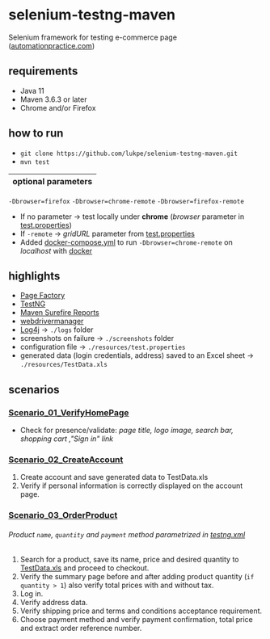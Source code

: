 # selenium-testng-maven
Selenium framework for testing e-commerce page ([automationpractice.com](http://automationpractice.com))

## requirements
* Java 11
* Maven 3.6.3 or later
* Chrome and/or Firefox

## how to run
* `git clone https://github.com/lukpe/selenium-testng-maven.git`
* `mvn test`

| optional parameters |
|---------------------|
`-Dbrowser=firefox`
`-Dbrowser=chrome-remote`
`-Dbrowser=firefox-remote`

[test.properties]: resources/test.properties
[docker]: https://www.docker.com/
[docker-compose.yml]: resources/docker-compose.yml
* If no parameter -> test locally under **chrome** (_browser_ parameter in [test.properties])
* If `-remote` -> _gridURL_ parameter from [test.properties]
* Added [docker-compose.yml] to run `-Dbrowser=chrome-remote` on _localhost_ with [docker]

## highlights
* [Page Factory](https://github.com/SeleniumHQ/selenium/wiki/PageFactory)
* [TestNG](https://testng.org/doc/)
* [Maven Surefire Reports](https://maven.apache.org/surefire/maven-surefire-report-plugin/)
* [webdrivermanager](https://github.com/bonigarcia/webdrivermanager)
* [Log4j](https://logging.apache.org/log4j/2.x/) -> `./logs` folder
* screenshots on failure -> `./screenshots` folder
* configuration file -> `./resources/test.properties`
* generated data (login credentials, address) saved to an Excel sheet -> `./resources/TestData.xls`

## scenarios
### [Scenario_01_VerifyHomePage](/src/test/java/org/test/Scenario_01_VerifyHomePage.java)
* Check for presence/validate: _page title, logo image, search bar, shopping cart ,"Sign in" link_
### [Scenario_02_CreateAccount](/src/test/java/org/test/Scenario_02_CreateAccount.java)
1. Create account and save generated data to TestData.xls
2. Verify if personal information is correctly displayed on the account page.
### [Scenario_03_OrderProduct](src/test/java/org/test/Scenario_03_OrderProduct.java)
[testng.xml]: ./testng.xml
[TestData.xls]: ./resources/TestData.xls
###### Product `name`, `quantity` and `payment` method parametrized in [testng.xml]
1. Search for a product, save its name, price and desired quantity to [TestData.xls] and proceed to checkout.
2. Verify the summary page before and after adding product quantity (`if quantity > 1`) also verify total prices with and without tax.
3. Log in.
4. Verify address data.
5. Verify shipping price and terms and conditions acceptance requirement.
6. Choose payment method and verify payment confirmation, total price and extract order reference number.